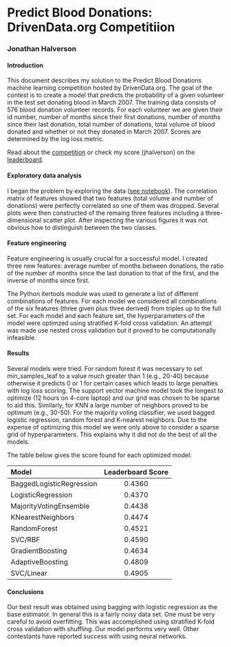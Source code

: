 # Predict Blood Donations: DrivenData.org Competitiion
### Jonathan Halverson

#### Introduction

This document describes my solution to the Predict Blood Donations machine learning competition
hosted by DrivenData.org. The goal of the contest is
to create a model that predicts the probability of a given volunteer in the test set donating blood
in March 2007. The training data consists of 576 blood donation volunteer records. For each
volunteer we are given their id number, number of months since
their first donations, number of months since their last donation, total number of donations, total
volume of blood donated and whether or not they donated in March 2007. Scores are determined by the log loss metric.

Read about the [competition](https://www.drivendata.org/competitions/2/page/5/) or check my score (jhalverson) on the [leaderboard](https://www.drivendata.org/competitions/2/leaderboard/).

#### Exploratory data analysis

I began the problem by exploring the data ([see notebook](https://github.com/jhalverson/data_science/blob/master/project_blood_donations/exploratory_data_analysis.ipynb)). The correlation matrix of features showed that two features (total volume and number of donations) were perfectly correlated so one of them was dropped. Several plots were then constructed of the remaing three features including a three-dimensional scatter plot. After inspecting the various figures it was not obvious how to distinguish between the two classes.

#### Feature engineering

Feature engineering is usually crucial for a successful model. I created three new features: average number of months between donations, the ratio of the number of months since the last donation to that of the first, and the inverse of months since first.

The Python itertools module was used to generate a list of different combinations of features. For each model we considered all combinations of the six features (three given plus three derived) from triples up to the full set. For each model and each feature set, the hyperparameters of the model were optimzed using stratified K-fold cross validation. An attempt was made use nested cross validation but it proved to be computationally infeasible.

#### Results

Several models were tried. For random forest it was necessary to set min_samples_leaf to a value much greater than
1 (e.g., 20-40) because otherwise it predicts 0 or 1 for certain cases which leads to large penalties with log loss scoring. The support
vector machine model took the longest to optimize (12 hours on 4-core laptop) and our grid was chosen to be sparse to aid this. Similarly, for KNN a large number of neighbors proved to be optimum (e.g., 30-50). For the majority voting classifier, we used bagged logistic regression, random forest and K-nearest neighbors. Due to the expense of optimizing this model we were only above to consider a sparse grid of hyperparameters. This explains why it did not do the best of all the models.

The table below gives the score found for each optimized model:

|Model                      | Leaderboard Score|
|:--------------------------|:-----------------:|
|BaggedLogisticRegression       |            0.4360|
|LogisticRegression       |            0.4370|
|MajorityVotingEnsemble | 0.4438|
|KNearestNeighbors |            0.4474|
|RandomForest|            0.4521|
|SVC/RBF|            0.4590|
|GradientBoosting|            0.4634|
|AdaptiveBoosting             |            0.4809|
|SVC/Linear|            0.4905|

#### Conclusions

Our best result was obtained using bagging with logistic regression as the base estimator. In general this is a fairly noisy data set. One must be very careful to avoid overfitting. This was accomplished using stratified K-fold cross validation with shuffling. Our model performs very well. Other contestants have reported success with using neural networks.
